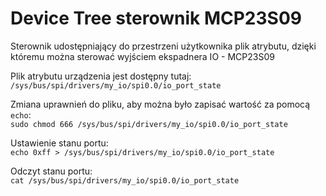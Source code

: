 # Device Tree sterownik MCP23S09
Sterownik udostępniający do przestrzeni użytkownika plik atrybutu, dzięki któremu można sterować wyjściem ekspadnera IO - MCP23S09

Plik atrybutu urządzenia jest dostępny tutaj:   
`/sys/bus/spi/drivers/my_io/spi0.0/io_port_state`

Zmiana uprawnień do pliku, aby można było zapisać wartość za pomocą `echo`:   
`sudo chmod 666 /sys/bus/spi/drivers/my_io/spi0.0/io_port_state`

Ustawienie stanu portu:   
`echo 0xff > /sys/bus/spi/drivers/my_io/spi0.0/io_port_state`   

Odczyt stanu portu:   
`cat /sys/bus/spi/drivers/my_io/spi0.0/io_port_state`